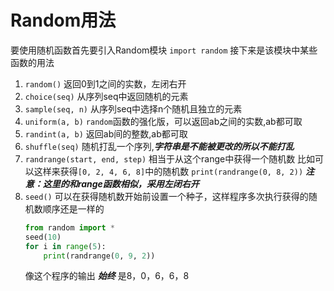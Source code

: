 # Random用法
要使用随机函数首先要引入Random模块
`import random`
接下来是该模块中某些函数的用法
1. `random()`
    返回0到1之间的实数，左闭右开
1. `choice(seq)`
    从序列seq中返回随机的元素
2. `sample(seq, n)`
    从序列seq中选择n个随机且独立的元素
3. `uniform(a, b)`
    `random`函数的强化版，可以返回ab之间的实数,ab都可取
4. `randint(a, b)`
    返回ab间的整数,ab都可取
5. `shuffle(seq)`
    随机打乱一个序列,***字符串是不能被更改的所以不能打乱***
6. `randrange(start, end, step)`
    相当于从这个range中获得一个随机数
    比如可以这样来获得`[0, 2, 4, 6, 8]`中的随机数
    `print(randrange(0, 8, 2))`
    ***注意：这里的和range函数相似，采用左闭右开***
7. `seed()`
    可以在获得随机数开始前设置一个种子，这样程序多次执行获得的随机数顺序还是一样的
    ```python
    from random import *
    seed(10)
    for i in range(5):
        print(randrange(0, 9, 2))
    ```
    像这个程序的输出 ***始终*** 是8，0，6，6，8